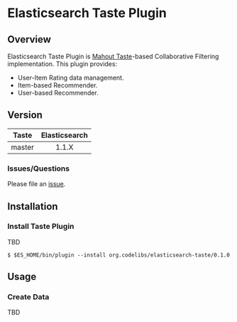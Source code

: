 Elasticsearch Taste Plugin
=======================

## Overview

Elasticsearch Taste Plugin is [Mahout Taste](https://mahout.apache.org/users/recommender/recommender-documentation.html "Mahout Taste")-based Collaborative Filtering implementation.
This plugin provides:

* User-Item Rating data management.
* Item-based Recommender.
* User-based Recommender.

## Version

| Taste     | Elasticsearch |
|:---------:|:-------------:|
| master    | 1.1.X         |

### Issues/Questions

Please file an [issue](https://github.com/codelibs/elasticsearch-taste/issues "issue").

## Installation

### Install Taste Plugin

TBD

    $ $ES_HOME/bin/plugin --install org.codelibs/elasticsearch-taste/0.1.0

## Usage

### Create Data

TBD
